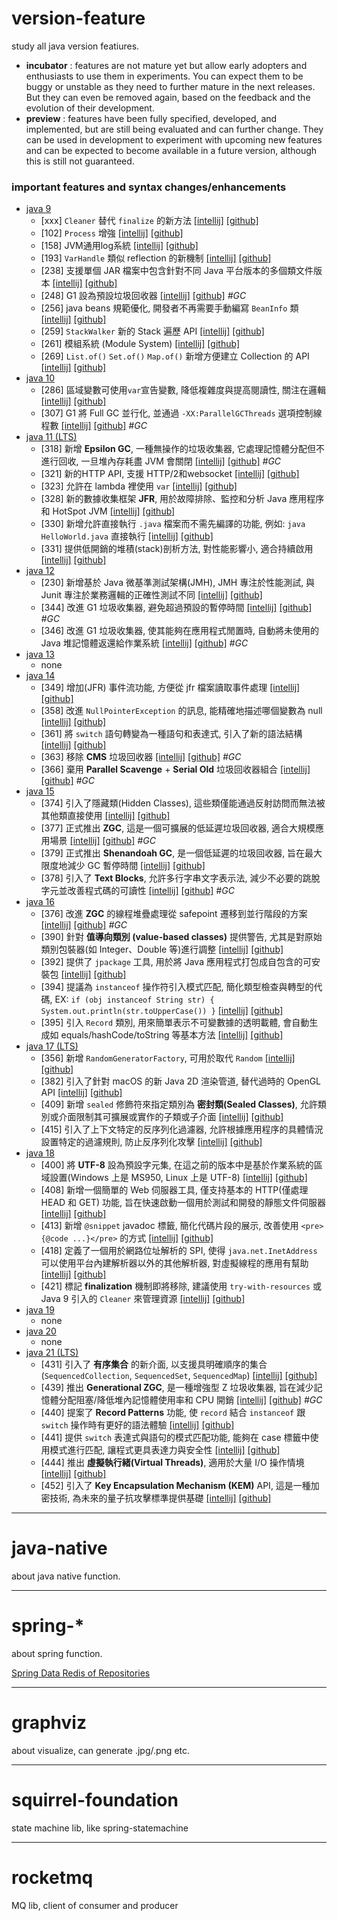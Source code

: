 # version-feature

study all java version featiures.

- **incubator** : features are not mature yet but allow early adopters and enthusiasts to use them in experiments.
  You can expect them to be buggy or unstable as they need to further mature in the next releases.
  But they can even be removed again, based on the feedback and the evolution of their development.
- **preview** : features have been fully specified, developed, and implemented, 
  but are still being evaluated and can further change.
  They can be used in development to experiment with upcoming new features and can be expected to become available in a future version, 
  although this is still not guaranteed.

### important features and syntax changes/enhancements

- [java 9](./version-feature/jdk09-features.md)
  - [xxx] `Cleaner` 替代 `finalize` 的新方法 [[intellij]](./version-feature/jdk09-features.md#cleaner) [[github]](./version-feature/jdk09-features.md#cleaner)
  - [102] `Process` 增強 [[intellij]](./version-feature/jdk09-features.md#102--process-api-updates) [[github]](./version-feature/jdk09-features.md#102--process-api-updates)
  - [158] JVM通用log系統 [[intellij]](./version-feature/jdk09-features.md#158--unified-jvm-logging) [[github]](./version-feature/jdk09-features.md#158--unified-jvm-logging)
  - [193] `VarHandle` 類似 reflection 的新機制 [[intellij]](./version-feature/jdk09-features.md#193--variable-handles) [[github]](./version-feature/jdk09-features.md#193--variable-handles)
  - [238] 支援單個 JAR 檔案中包含針對不同 Java 平台版本的多個類文件版本 [[intellij]](./version-feature/jdk09-features.md#238--multi-release-jar-files) [[github]](./version-feature/jdk09-features.md#238--multi-release-jar-files)
  - [248] G1 設為預設垃圾回收器 [[intellij]](./version-feature/jdk09-features.md#248--make-g1-the-default-garbage-collector) [[github]](./version-feature/jdk09-features.md#248--make-g1-the-default-garbage-collector) *#GC*
  - [256] java beans 規範優化, 開發者不再需要手動編寫 `BeanInfo` 類 [[intellij]](./version-feature/jdk09-features.md#256--beaninfo-annotations) [[github]](./version-feature/jdk09-features.md#256--beaninfo-annotations)
  - [259] `StackWalker` 新的 Stack 遍歷 API [[intellij]](./version-feature/jdk09-features.md#259--stack-walking-api) [[github]](./version-feature/jdk09-features.md#259--stack-walking-api)
  - [261] 模組系統 (Module System) [[intellij]](./version-feature/jdk09-features.md#261--module-system) [[github]](./version-feature/jdk09-features.md#261--module-system)
  - [269] `List.of()` `Set.of()` `Map.of()` 新增方便建立 Collection 的 API [[intellij]](./version-feature/jdk09-features.md#269--convenience-factory-methods-for-collections) [[github]](./version-feature/jdk09-features.md#269--convenience-factory-methods-for-collections)
- [java 10](./version-feature/jdk10-features.md)
  - [286] 區域變數可使用`var`宣告變數, 降低複雜度與提高閱讀性, 關注在邏輯 [[intellij]](./version-feature/jdk10-features.md#286--local-variable-type-inference) [[github]](./version-feature/jdk10-features.md#286--local-variable-type-inference)
  - [307] G1 將 Full GC 並行化, 並通過 `-XX:ParallelGCThreads` 選項控制線程數 [[intellij]](./version-feature/jdk10-features.md#307--parallel-full-gc-for-g1) [[github]](./version-feature/jdk10-features.md#307--parallel-full-gc-for-g1) *#GC*
- [java 11 (LTS)](./version-feature/jdk11-features.md)
  - [318] 新增 **Epsilon GC**, 一種無操作的垃圾收集器, 它處理記憶體分配但不進行回收, 一旦堆內存耗盡 JVM 會關閉 [[intellij]](./version-feature/jdk11-features.md#318--epsilon--a-no-op-garbage-collector) [[github]](./version-feature/jdk11-features.md#318--epsilon-a-no-op-garbage-collector) *#GC*
  - [321] 新的HTTP API, 支援 HTTP/2和websocket [[intellij]](./version-feature/jdk11-features.md#321--http-client--standard-) [[github]](./version-feature/jdk11-features.md#321--http-client-standard)
  - [323] 允許在 lambda 裡使用 `var` [[intellij]](./version-feature/jdk11-features.md#323--local-variable-syntax-for-lambda-parameters) [[github]](./version-feature/jdk11-features.md#323--local-variable-syntax-for-lambda-parameters)
  - [328] 新的數據收集框架 **JFR**, 用於故障排除、監控和分析 Java 應用程序和 HotSpot JVM [[intellij]](./version-feature/jdk11-features.md#328--flight-recorder) [[github]](./version-feature/jdk11-features.md#328--flight-recorder)
  - [330] 新增允許直接執行 `.java` 檔案而不需先編譯的功能, 例如: `java HelloWorld.java` 直接執行 [[intellij]](./version-feature/jdk11-features.md#330--launch-single-file-source-code-programs) [[github]](./version-feature/jdk11-features.md#330--launch-single-file-source-code-programs)
  - [331] 提供低開銷的堆積(stack)剖析方法, 對性能影響小, 適合持續啟用 [[intellij]](./version-feature/jdk11-features.md#331--low-overhead-heap-profiling) [[github]](./version-feature/jdk11-features.md#331--low-overhead-heap-profiling)
- [java 12](./version-feature/jdk12-features.md)
  - [230] 新增基於 Java 微基準測試架構(JMH), JMH 專注於性能測試, 與 Junit 專注於業務邏輯的正確性測試不同 [[intellij]](./version-feature/jdk12-features.md#230--microbenchmark-suite) [[github]](./version-feature/jdk12-features.md#230--microbenchmark-suite)
  - [344] 改進 G1 垃圾收集器, 避免超過預設的暫停時間 [[intellij]](./version-feature/jdk12-features.md#344--abortable-mixed-collections-for-g1) [[github]](./version-feature/jdk12-features.md#344--abortable-mixed-collections-for-g1) *#GC*
  - [346] 改進 G1 垃圾收集器, 使其能夠在應用程式閒置時, 自動將未使用的 Java 堆記憶體返還給作業系統 [[intellij]](./version-feature/jdk12-features.md#346--promptly-return-unused-committed-memory-from-g1) [[github]](./version-feature/jdk12-features.md#346--promptly-return-unused-committed-memory-from-g1) *#GC*
- [java 13](./version-feature/jdk13-features.md)
  - none
- [java 14](./version-feature/jdk14-features.md)
  - [349] 增加(JFR) 事件流功能, 方便從 jfr 檔案讀取事件處理 [[intellij]](./version-feature/jdk14-features.md#349--jfr-event-streaming) [[github]](./version-feature/jdk14-features.md#349--jfr-event-streaming)
  - [358] 改進 `NullPointerException` 的訊息, 能精確地描述哪個變數為 null [[intellij]](./version-feature/jdk14-features.md#358--helpful-nullpointerexceptions) [[github]](./version-feature/jdk14-features.md#358--helpful-nullpointerexceptions)
  - [361] 將 `switch` 語句轉變為一種語句和表達式, 引入了新的語法結構 [[intellij]](./version-feature/jdk14-features.md#361--switch-expressions--standard-) [[github]](./version-feature/jdk14-features.md#361--switch-expressions-standard)
  - [363] 移除 **CMS** 垃圾回收器 [[intellij]](./version-feature/jdk14-features.md#363--remove-the-concurrent-mark-sweep--cms--garbage-collector) [[github]](./version-feature/jdk14-features.md#363--remove-the-concurrent-mark-sweep-cms-garbage-collector) *#GC*
  - [366] 棄用 **Parallel Scavenge** + **Serial Old** 垃圾回收器組合 [[intellij]](./version-feature/jdk14-features.md#366--deprecate-the-parallelscavenge--serialold-gc-combination) [[github]](./version-feature/jdk14-features.md#366--deprecate-the-parallelscavenge--serialold-gc-combination) *#GC*
- [java 15](./version-feature/jdk15-features.md)
  - [374] 引入了隱藏類(Hidden Classes), 這些類僅能通過反射訪問而無法被其他類直接使用 [[intellij]](./version-feature/jdk15-features.md#371--hidden-classes) [[github]](./version-feature/jdk15-features.md#371--hidden-classes)
  - [377] 正式推出 **ZGC**, 這是一個可擴展的低延遲垃圾回收器, 適合大規模應用場景 [[intellij]](./version-feature/jdk15-features.md#377--zgc--a-scalable-low-latency-garbage-collector) [[github]](./version-feature/jdk15-features.md#377--zgc-a-scalable-low-latency-garbage-collector) *#GC*
  - [379] 正式推出 **Shenandoah GC**, 是一個低延遲的垃圾回收器, 旨在最大限度地減少 GC 暫停時間 [[intellij]](./version-feature/jdk15-features.md#379--shenandoah--a-low-pause-time-garbage-collector) [[github]](./version-feature/jdk15-features.md#379--shenandoah-a-low-pause-time-garbage-collector)
  - [378] 引入了 **Text Blocks**, 允許多行字串文字表示法, 減少不必要的跳脫字元並改善程式碼的可讀性 [[intellij]](./version-feature/jdk15-features.md#378--text-blocks) [[github]](./version-feature/jdk15-features.md#378--text-blocks) *#GC*
- [java 16](./version-feature/jdk16-features.md)
  - [376] 改進 **ZGC** 的線程堆疊處理從 safepoint 遷移到並行階段的方案 [[intellij]](./version-feature/jdk16-features.md#376--zgc--concurrent-thread-stack-processing) [[github]](./version-feature/jdk16-features.md#376--zgc-concurrent-thread-stack-processing) *#GC*
  - [390] 針對 **值導向類別 (value-based classes)** 提供警告, 尤其是對原始類別包裝器(如 Integer、Double 等)進行調整 [[intellij]](./version-feature/jdk16-features.md#390--warnings-for-value-based-classes) [[github]](./version-feature/jdk16-features.md#390--warnings-for-value-based-classes)
  - [392] 提供了 `jpackage` 工具, 用於將 Java 應用程式打包成自包含的可安裝包 [[intellij]](./version-feature/jdk16-features.md#392--packaging-tool) [[github]](./version-feature/jdk16-features.md#392--packaging-tool)
  - [394] 提議為 `instanceof` 操作符引入模式匹配, 簡化類型檢查與轉型的代碼, EX: `if (obj instanceof String str) { System.out.println(str.toUpperCase()) }` [[intellij]](./version-feature/jdk16-features.md#394--pattern-matching-for-instanceof) [[github]](./version-feature/jdk16-features.md#394--pattern-matching-for-instanceof)
  - [395] 引入 `Record` 類別, 用來簡單表示不可變數據的透明載體, 會自動生成如 equals/hashCode/toString 等基本方法 [[intellij]](./version-feature/jdk16-features.md#395--records) [[github]](./version-feature/jdk16-features.md#395--records)
- [java 17 (LTS)](./version-feature/jdk17-features.md)
  - [356] 新增 `RandomGeneratorFactory`, 可用於取代 `Random` [[intellij]](./version-feature/jdk17-features.md#356--enhanced-pseudo-number-generators) [[github]](./version-feature/jdk17-features.md#356--enhanced-pseudo-number-generators)
  - [382] 引入了針對 macOS 的新 Java 2D 渲染管道, 替代過時的 OpenGL API [[intellij]](./version-feature/jdk17-features.md#382--new-macos-rendering-pipeline) [[github]](./version-feature/jdk17-features.md#382--new-macos-rendering-pipeline)
  - [409] 新增 `sealed` 修飾符來指定類別為 **密封類(Sealed Classes)**, 允許類別或介面限制其可擴展或實作的子類或子介面 [[intellij]](./version-feature/jdk17-features.md#409--sealed-classes) [[github]](./version-feature/jdk17-features.md#409--sealed-classes)
  - [415] 引入了上下文特定的反序列化過濾器, 允許根據應用程序的具體情況設置特定的過濾規則, 防止反序列化攻擊 [[intellij]](./version-feature/jdk17-features.md#415--context-specific-deserialization-filters) [[github]](./version-feature/jdk17-features.md#415--context-specific-deserialization-filters)
- [java 18](./version-feature/jdk18-features.md)
  - [400] 將 **UTF-8** 設為預設字元集, 在這之前的版本中是基於作業系統的區域設置(Windows 上是 MS950, Linux 上是 UTF-8) [[intellij]](./version-feature/jdk18-features.md#400--utf-8-by-default) [[github]](./version-feature/jdk18-features.md#400--utf-8-by-default)
  - [408] 新增一個簡單的 Web 伺服器工具, 僅支持基本的 HTTP(僅處理 HEAD 和 GET) 功能, 旨在快速啟動一個用於測試和開發的靜態文件伺服器 [[intellij]](./version-feature/jdk18-features.md#408--simple-web-server) [[github]](./version-feature/jdk18-features.md#408--simple-web-server)
  - [413] 新增 `@snippet` javadoc 標籤, 簡化代碼片段的展示, 改善使用 `<pre>{@code ...}</pre>` 的方式 [[intellij]](./version-feature/jdk18-features.md#413--code-snippets-in-java-api-documentation) [[github]](./version-feature/jdk18-features.md#413--code-snippets-in-java-api-documentation)
  - [418] 定義了一個用於網路位址解析的 SPI, 使得 `java.net.InetAddress` 可以使用平台內建解析器以外的其他解析器, 對虛擬線程的應用有幫助 [[intellij]](./version-feature/jdk18-features.md#418--internet-address-resolution-spi) [[github]](./version-feature/jdk18-features.md#418--internet-address-resolution-spi)
  - [421] 標記 **finalization** 機制即將移除, 建議使用 `try-with-resources` 或 Java 9 引入的 `Cleaner` 來管理資源 [[intellij]](./version-feature/jdk18-features.md#421--deprecate-finalization-for-removal) [[github]](./version-feature/jdk18-features.md#421--deprecate-finalization-for-removal)
- [java 19](./version-feature/jdk19-features.md)
  - none
- [java 20](./version-feature/jdk20-features.md)
  - none
- [java 21 (LTS)](./version-feature/jdk21-features.md)
  - [431] 引入了 **有序集合** 的新介面, 以支援具明確順序的集合(`SequencedCollection`, `SequencedSet`, `SequencedMap`) [[intellij]](./version-feature/jdk21-features.md#431--sequenced-collections) [[github]](./version-feature/jdk21-features.md#431--sequenced-collections)
  - [439] 推出 **Generational ZGC**, 是一種增強型 Z 垃圾收集器, 旨在減少記憶體分配阻塞/降低堆內記憶體使用率和 CPU 開銷 [[intellij]](./version-feature/jdk21-features.md#439--generational-zgc) [[github]](./version-feature/jdk21-features.md#439--generational-zgc) *#GC*
  - [440] 提案了 **Record Patterns** 功能, 使 `record` 結合 `instanceof` 跟 `switch` 操作時有更好的語法體驗 [[intellij]](./version-feature/jdk21-features.md#440--record-patterns) [[github]](./version-feature/jdk21-features.md#440--record-patterns)
  - [441] 提供 `switch` 表達式與語句的模式匹配功能, 能夠在 case 標籤中使用模式進行匹配, 讓程式更具表達力與安全性 [[intellij]](./version-feature/jdk21-features.md#441--pattern-matching-for-switch) [[github]](./version-feature/jdk21-features.md#441--pattern-matching-for-switch)
  - [444] 推出 **虛擬執行緒(Virtual Threads)**, 適用於大量 I/O 操作情境 [[intellij]](./version-feature/jdk21-features.md#444--virtual-threads) [[github]](./version-feature/jdk21-features.md#444--virtual-threads)
  - [452] 引入了 **Key Encapsulation Mechanism (KEM)** API, 這是一種加密技術, 為未來的量子抗攻擊標準提供基礎 [[intellij]](./version-feature/jdk21-features.md#452--key-encapsulation-mechanism-api) [[github]](./version-feature/jdk21-features.md#452--key-encapsulation-mechanism-api)

---

# java-native

about java native function.

---

# spring-*

about spring function.

[Spring Data Redis of Repositories](https://docs.spring.io/spring-data/redis/docs/2.5.3/reference/html/#redis.repositories)

---

# graphviz

about visualize, can generate .jpg/.png etc.

---

# squirrel-foundation

state machine lib, like spring-statemachine

---

# rocketmq

MQ lib, client of consumer and producer

